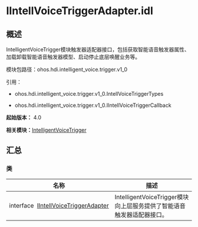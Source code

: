 # IIntellVoiceTriggerAdapter.idl


## 概述

IntelligentVoiceTrigger模块触发器适配器接口，包括获取智能语音触发器属性、加载卸载智能语音触发器模型、启动停止底层唤醒业务等。

模块包路径：ohos.hdi.intelligent_voice.trigger.v1_0

引用：

- ohos.hdi.intelligent_voice.trigger.v1_0.IntellVoiceTriggerTypes

- ohos.hdi.intelligent_voice.trigger.v1_0.IIntellVoiceTriggerCallback

**起始版本：** 4.0

**相关模块：**[IntelligentVoiceTrigger](_intelligent_voice_trigger.md)


## 汇总


### 类

| 名称 | 描述 | 
| -------- | -------- |
| interface&nbsp;&nbsp;[IIntellVoiceTriggerAdapter](interface_i_intell_voice_trigger_adapter.md) | IntelligentVoiceTrigger模块向上层服务提供了智能语音触发器适配器接口。  | 
